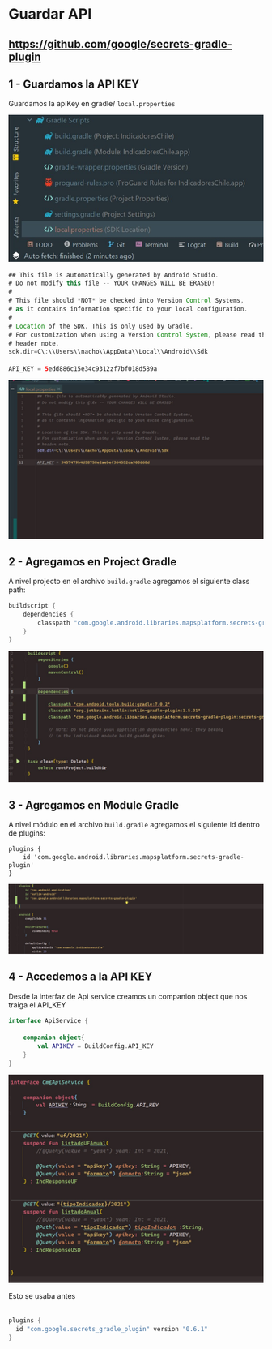 <h1>Guardar API</h1>

## https://github.com/google/secrets-gradle-plugin

## 1 - Guardamos la API KEY

Guardamos la apiKey en gradle/ ``local.properties``

<img src= "imagenes/1.png">

```groovy
## This file is automatically generated by Android Studio.
# Do not modify this file -- YOUR CHANGES WILL BE ERASED!
#
# This file should *NOT* be checked into Version Control Systems,
# as it contains information specific to your local configuration.
#
# Location of the SDK. This is only used by Gradle.
# For customization when using a Version Control System, please read the
# header note.
sdk.dir=C\:\\Users\\nacho\\AppData\\Local\\Android\\Sdk

API_KEY = 5edd886c15e34c9312zf7bf018d589a

```

<img src= "imagenes/2.png">


## 2 - Agregamos en Project Gradle

A nivel projecto en el archivo ``build.gradle`` agregamos el siguiente class path:


```groovy
buildscript {
    dependencies {
        classpath "com.google.android.libraries.mapsplatform.secrets-gradle-plugin:secrets-gradle-plugin:2.0.0"
    }
}
```

<img src= "imagenes/3.png">

## 3 - Agregamos en Module Gradle

A nivel módulo en el archivo ``build.gradle`` agregamos el siguiente id dentro de plugins:

```grovy
plugins {
    id 'com.google.android.libraries.mapsplatform.secrets-gradle-plugin'
}
```

<img src= "imagenes/4.png">


## 4 - Accedemos a la API KEY

Desde la interfaz de Api service creamos un companion  object que nos traiga el API_KEY

```kotlin
interface ApiService {

    companion object{
        val APIKEY = BuildConfig.API_KEY
    }
}
```

<img src= "imagenes/5.png">






Esto se usaba antes

```groovy

plugins {
  id "com.google.secrets_gradle_plugin" version "0.6.1"
}
```